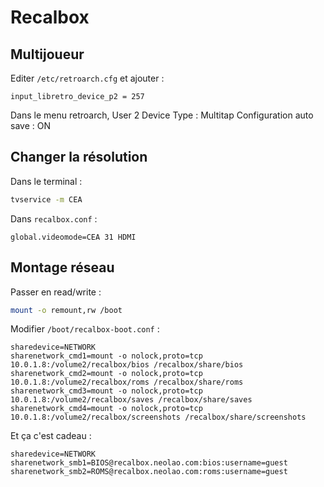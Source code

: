 Recalbox
========

Multijoueur
-----------

Editer `/etc/retroarch.cfg` et ajouter :

```
input_libretro_device_p2 = 257
```

Dans le menu retroarch, User 2 Device Type : Multitap
Configuration auto save : ON


Changer la résolution
---------------------

Dans le terminal :

```bash
tvservice -m CEA
```

Dans `recalbox.conf` :

```
global.videomode=CEA 31 HDMI
```

Montage réseau
--------------

Passer en read/write :

```bash
mount -o remount,rw /boot
```

Modifier `/boot/recalbox-boot.conf` :

```
sharedevice=NETWORK
sharenetwork_cmd1=mount -o nolock,proto=tcp 10.0.1.8:/volume2/recalbox/bios /recalbox/share/bios
sharenetwork_cmd2=mount -o nolock,proto=tcp 10.0.1.8:/volume2/recalbox/roms /recalbox/share/roms
sharenetwork_cmd3=mount -o nolock,proto=tcp 10.0.1.8:/volume2/recalbox/saves /recalbox/share/saves
sharenetwork_cmd4=mount -o nolock,proto=tcp 10.0.1.8:/volume2/recalbox/screenshots /recalbox/share/screenshots
```

Et ça c'est cadeau :

```
sharedevice=NETWORK
sharenetwork_smb1=BIOS@recalbox.neolao.com:bios:username=guest
sharenetwork_smb2=ROMS@recalbox.neolao.com:roms:username=guest
```
